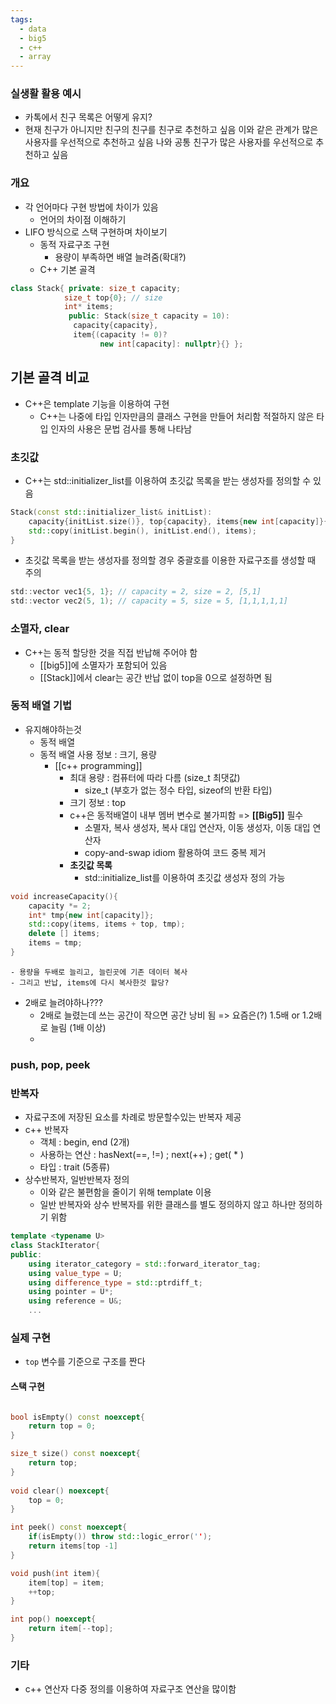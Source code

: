 ```yaml
---
tags:
  - data
  - big5
  - c++
  - array
---
```


### 실생활 활용 예시
- 카톡에서 친구 목록은 어떻게 유지? 
- 현재 친구가 아니지만 친구의 친구를 친구로 추천하고 싶음 이와 같은 관계가 많은 사용자를 우선적으로 추천하고 싶음 나와 공통 친구가 많은 사용자를 우선적으로 추천하고 싶음

### 개요
- 각 언어마다 구현 방법에 차이가 있음
	- 언어의 차이점 이해하기
- LIFO 방식으로 스택 구현하며 차이보기
	- 동적 자료구조 구현
		- 용량이 부족하면 배열 늘려줌(확대?)
	- C++ 기본 골격
```c++
class Stack{ private: size_t capacity; 
			size_t top{0}; // size
			int* items;
			 public: Stack(size_t capacity = 10):
			  capacity{capacity},
			  item{(capacity != 0)?
			        new int[capacity]: nullptr}{} };
```


## 기본 골격 비교
- C++은 template 기능을 이용하여 구현
	- C++는 나중에 타입 인자만큼의 클래스 구현을 만들어 처리함 적절하지 않은 타입 인자의 사용은 문법 검사를 통해 나타남
### 초깃값

- C++는 std::initializer_list를 이용하여 초깃값 목록을 받는 생성자를 정의할 수 있음
```c++
Stack(const std::initializer_list& initList):
	capacity{initList.size()}, top{capacity}, items{new int[capacity]}{
	std::copy(initList.begin(), initList.end(), items); 
}
```
- 초깃값 목록을 받는 생성자를 정의할 경우 중괄호를 이용한 자료구조를 생성할 때 주의
```c
std::vector vec1{5, 1}; // capacity = 2, size = 2, [5,1] 
std::vector vec2(5, 1); // capacity = 5, size = 5, [1,1,1,1,1]
```
### 소멸자, clear

- C++는 동적 할당한 것을 직접 반납해 주어야 함 
	- [[big5]]에 소멸자가 포함되어 있음 
	- [[Stack]]에서 clear는 공간 반납 없이 top을 0으로 설정하면 됨

### 동적 배열 기법
- 유지해야하는것
	- 동적 배열
	- 동적 배열 사용 정보 : 크기, 용량
		- [[c++ programming]]
			- 최대 용량 : 컴퓨터에 따라 다름 (size_t 최댓값)
				- size_t (부호가 없는 정수 타입, sizeof의 반환 타입)
			- 크기 정보  : top 
			- c++은 동적배열이 내부 멤버 변수로 불가피함 => **[[Big5]]** 필수
				- 소멸자, 복사 생성자, 복사 대입 연산자, 이동 생성자, 이동 대입 연산자
				- copy-and-swap idiom 활용하여 코드 중복 제거
			- **초깃값 목록**
				- std::initialize_list를 이용하여 초깃값 생성자 정의 가능
```c++
void increaseCapacity(){
	capacity *= 2;
	int* tmp{new int[capacity]};
	std::copy(items, items + top, tmp);
	delete [] items;
	items = tmp;
}
```
	- 용량을 두배로 늘리고, 늘린곳에 기존 데이터 복사
	- 그리고 반납, items에 다시 복사한것 할당?

- 2배로 늘려야하나???
	- 2배로 늘렸는데 쓰는 공간이 작으면 공간 낭비 됨 => 요즘은(?) 1.5배 or 1.2배로 늘림 (1배 이상)
	- 

### push, pop, peek


### 반복자
- 자료구조에 저장된 요소를 차례로 방문할수있는 반복자 제공
- c++ 반복자
	- 객체 : begin, end (2개)
	- 사용하는 연산 :  hasNext(==, !=) ; next(++) ; get( * )
	- 타입 : trait (5종류)
- 상수반복자, 일반반복자 정의 
	- 이와 같은 불편함을 줄이기 위해 template 이용
	- 일반 반복자와 상수 반복자를 위한 클래스를 별도 정의하지 않고 하나만 정의하기 위함
```c++
template <typename U>
class StackIterator{
public:
	using iterator_category = std::forward_iterator_tag;
	using value_type = U;
	using difference_type = std::ptrdiff_t;
	using pointer = U*;
	using reference = U&;
	...
```



### 실제 구현

- `top` 변수를 기준으로 구조를 짠다

#### 스택 구현

```c++

bool isEmpty() const noexcept{
	return top = 0;
}

size_t size() const noexcept{
	return top;
}
  
void clear() noexcept{
	top = 0;
}

int peek() const noexcept{
	if(isEmpty()) throw std::logic_error('');
	return items[top -1]
}

void push(int item){
	item[top] = item;
	++top;
}

int pop() noexcept{
	return item[--top];
}
```


### 기타
- c++ 연산자 다중 정의를 이용하여 자료구조 연산을 많이함 